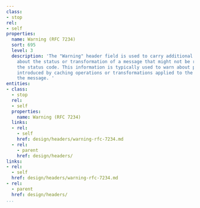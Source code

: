 ```yaml
---
class:
- stop
rel:
- self
properties:
  name: Warning (RFC 7234)
  sort: 695
  level: 3
  description: 'The "Warning" header field is used to carry additional information
    about the status or transformation of a message that might not be reflected in
    the status code. This information is typically used to warn about possible incorrectness
    introduced by caching operations or transformations applied to the payload of
    the message. '
entities:
- class:
  - stop
  rel:
  - self
  properties:
    name: Warning (RFC 7234)
  links:
  - rel:
    - self
    href: design/headers/warning-rfc-7234.md
  - rel:
    - parent
    href: design/headers/
links:
- rel:
  - self
  href: design/headers/warning-rfc-7234.md
- rel:
  - parent
  href: design/headers/
...
```


